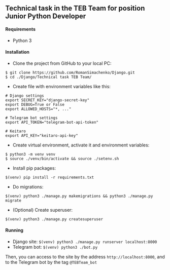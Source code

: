 ## Technical task in the TEB Team for position Junior Python Developer

#### Requirements
 - Python 3

#### Installation
- Clone the project from GitHub to your local PC:
```
$ git clone https://github.com/RomanSimachenko/Django.git
$ cd ./Django/Technical task TEB Team/
```
- Create file with environment variables like this:
```
# Django settings
export SECRET_KEY="django-secret-key"
export DEBUG=True or False
export ALLOWED_HOSTS="*, ..."

# Telegram bot settings
export API_TOKEN="telegram-bot-api-token"

# Keitaro
export API_KEY="keitaro-api-key"
```

- Create virtual environment, activate it and environment variables:
```
$ python3 -m venv venv
$ source ./venv/bin/activate && source ./setenv.sh
```

- Install pip packages:
```
$(venv) pip install -r requirements.txt
```

- Do migrations:
```
$(venv) python3 ./manage.py makemigrations && python3 ./manage.py migrate
```

- (Optional) Create superuser:
```
$(venv) python3 ./manage.py createsuperuser
```

#### Running
- Django site: `$(venv) python3 ./manage.py runserver localhost:8000`
- Telegram bot: `$(venv) python3 ./bot.py`

Then, you can access to the site by the address `http://localhost:8000`, and to the Telegram bot by the tag `@TEBTeam_bot`
